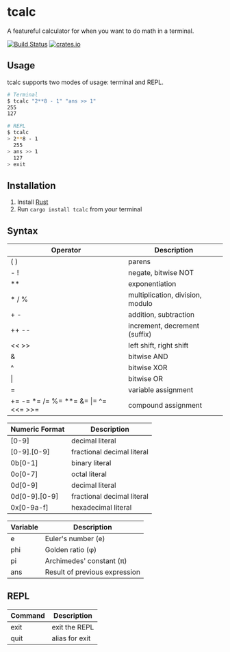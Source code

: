 # tcalc
A featureful calculator for when you want to do math in a terminal.

[![Build Status](https://travis-ci.org/dubrowgn/tcalc.svg?branch=master)](https://travis-ci.org/dubrowgn/tcalc)
[![crates.io](https://img.shields.io/crates/v/tcalc)](https://crates.io/crates/tcalc)

## Usage
tcalc supports two modes of usage: terminal and REPL.

```bash
# Terminal
$ tcalc "2**8 - 1" "ans >> 1"
255
127
```

```bash
# REPL
$ tcalc
> 2**8 - 1
  255
> ans >> 1
  127
> exit
```

## Installation

1. Install [Rust](https://www.rust-lang.org/en-US/install.html)
2. Run `cargo install tcalc` from your terminal

## Syntax

| Operator | Description                                                  |
|----------|--------------------------------------------------------------|
| ( )                                  | parens                           |
| - !                                  | negate, bitwise NOT              |
| \*\*                                 | exponentiation                   |
| * / %                                | multiplication, division, modulo |
| + -                                  | addition, subtraction            |
| ++ --                                | increment, decrement (suffix)    |
| << >>                                | left shift, right shift          |
| &                                    | bitwise AND                      |
| ^                                    | bitwise XOR                      |
| \|                                   | bitwise OR                       |
| =                                    | variable assignment              |
| += -= *= /= %= **= &= \|= ^= <<= >>= | compound assignment              |

| Numeric Format | Description                |
|----------------|----------------------------|
| [0-9]          | decimal literal            |
| [0-9].[0-9]    | fractional decimal literal |
| 0b[0-1]        | binary literal             |
| 0o[0-7]        | octal literal              |
| 0d[0-9]        | decimal literal            |
| 0d[0-9].[0-9]  | fractional decimal literal |
| 0x[0-9a-f]     | hexadecimal literal        |

| Variable | Description                   |
|----------|-------------------------------|
| e        | Euler's number (e)            |
| phi      | Golden ratio (φ)              |
| pi       | Archimedes' constant (π)      |
| ans      | Result of previous expression |

## REPL

| Command | Description              |
|---------|--------------------------|
| exit    | exit the REPL            |
| quit    | alias for exit           |

